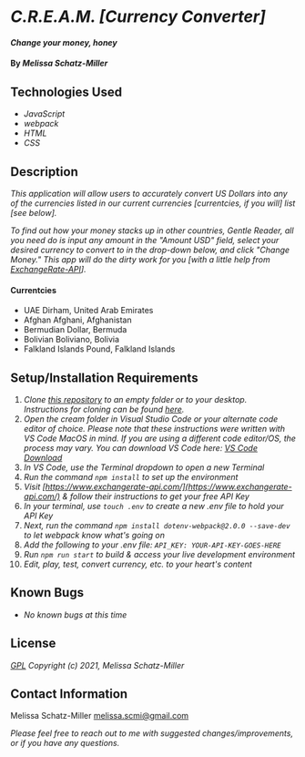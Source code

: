
# _C.R.E.A.M. [Currency Converter]_

#### _Change your money, honey_

#### By _**Melissa Schatz-Miller**_

## Technologies Used

* _JavaScript_
* _webpack_
* _HTML_
* _CSS_

## Description

_This application will allow users to accurately convert US Dollars into any of the currencies listed in our current currencies [currentcies, if you will] list [see below]._  

_To find out how your money stacks up in other countries, Gentle Reader, all you need do is input any amount in the "Amount USD" field, select your desired currency to convert to in the drop-down below, and click "Change Money." This app will do the dirty work for you [with a little help from [ExchangeRate-API](https://www.exchangerate-api.com/)]._

#### Currentcies
* UAE Dirham, United Arab Emirates
* Afghan Afghani, Afghanistan
* Bermudian Dollar, Bermuda
* Bolivian Boliviano, Bolivia
* Falkland Islands Pound, Falkland Islands

## Setup/Installation Requirements

1. _Clone [this repository](https://github.com/tigertiger/cream) to an empty folder or to your desktop.  
Instructions for cloning can be found [here](https://docs.github.com/en/github/creating-cloning-and-archiving-repositories/cloning-a-repository-from-github/cloning-a-repository)._
2. _Open the cream folder in Visual Studio Code or your alternate code editor of choice.
   Please note that these instructions were written with VS Code MacOS in mind. If you are using a different code editor/OS, the process may vary. You can download VS Code here: [VS Code Download](https://code.visualstudio.com/download)_
3. _In VS Code, use the Terminal dropdown to open a new Terminal_
4. _Run the command ```npm install``` to set up the environment_
5. _Visit [https://www.exchangerate-api.com/](https://www.exchangerate-api.com/) & follow their instructions to get your free API Key_
6. _In your terminal, use ```touch .env``` to create a new .env file to hold your API Key_
7. _Next, run the command ```npm install dotenv-webpack@2.0.0 --save-dev``` to let webpack know what's going on_
8. _Add the following to your .env file: ```API_KEY: YOUR-API-KEY-GOES-HERE```_
9. _Run ```npm run start``` to build & access your live development environment_
10. _Edit, play, test, convert currency, etc. to your heart's content_

## Known Bugs

* _No known bugs at this time_

## License

_[GPL](https://opensource.org/licenses/gpl-license)_
_Copyright (c) 2021, Melissa Schatz-Miller_

## Contact Information

Melissa Schatz-Miller <melissa.scmi@gmail.com>  

_Please feel free to reach out to me with suggested changes/improvements, or if you have any questions._